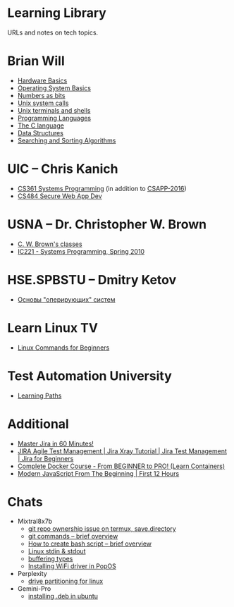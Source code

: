# Learning Library
URLs and notes on tech topics.

# Brian Will
- [Hardware Basics](https://www.youtube.com/playlist?list=PLAF8648427BB68706)
- [Operating System Basics](https://www.youtube.com/playlist?list=PLIbUZ3URbL0Gqn0q2-MYJd-3nv6zw7GCQ)
- [Numbers as bits](https://www.youtube.com/playlist?list=PLIbUZ3URbL0FAORgAHK8AEx9pJpscPrqd)
- [Unix system calls](https://www.youtube.com/playlist?list=PL993D01B05C47C28D)
- [Unix terminals and shells](https://www.youtube.com/playlist?list=PLFAC320731F539902)
- [Programming Languages](https://www.youtube.com/playlist?list=PL7141DE955793D3F0)
- [The C language](https://www.youtube.com/playlist?list=PLEDF53DC200BAF48D)
- [Data Structures](https://www.youtube.com/playlist?list=PLA7BE376E483F4EE4)
- [Searching and Sorting Algorithms](https://www.youtube.com/playlist?list=PLB506CF2AF32D8617)

# UIC – Chris Kanich
- [CS361 Systems Programming](https://www.youtube.com/playlist?list=PLhy9gU5W1fvUND_5mdpbNVHC1WCIaABbP) (in addition to [CSAPP-2016](https://github.com/yaraslau-h/learning-library/blob/main/CSAPP-2016.pdf))
- [CS484 Secure Web App Dev](https://youtube.com/playlist?list=PLhy9gU5W1fvVzUp2rumzEFwG71mEPLrBt)

# USNA – Dr. Christopher W. Brown
- [C. W. Brown's classes](https://www.usna.edu/Users/cs/wcbrown/teaching/Teaching.html)
- [IC221 - Systems Programming, Spring 2010](https://www.usna.edu/Users/cs/wcbrown/courses/S10IC221/Calendar.html#April2010)

# HSE.SPBSTU – Dmitry Ketov
- [Основы "оперирующих" систем](https://www.youtube.com/playlist?list=PLHHm04DXWzeKuhdGFHSEWDpdgoYpjPptR)

# Learn Linux TV
- [Linux Commands for Beginners](https://youtube.com/playlist?list=PLT98CRl2KxKHaKA9-4_I38sLzK134p4GJ)

# Test Automation University
- [Learning Paths](https://testautomationu.applitools.com/learningpaths.html)

# Additional
- [Master Jira in 60 Minutes!](https://www.youtube.com/watch?v=XeCFPmsV7ak)
- [JIRA Agile Test Management | Jira Xray Tutorial | Jira Test Management | Jira for Beginners](https://www.youtube.com/playlist?list=PLL34mf651faNUgGS8Uj4XC-GJFcjD2Fyr)
- [Complete Docker Course - From BEGINNER to PRO! (Learn Containers)](https://www.youtube.com/watch?v=RqTEHSBrYFw)
- [Modern JavaScript From The Beginning | First 12 Hours](https://www.youtube.com/watch?v=BI1o2H9z9fo)

# Chats
- Mixtral8x7b
  - [git repo ownership issue on termux, save.directory](https://hf.co/chat/r/Qdg4y9_)
  - [git commands – brief overview](https://hf.co/chat/r/gBYVsa3)
  - [How to create bash script – brief overview](https://hf.co/chat/r/r6OhrOb)
  - [Linux stdin & stdout](https://hf.co/chat/r/TUvZll3)
  - [buffering types](https://hf.co/chat/r/ZLkNUik)
  - [Installing WiFi driver in PopOS](https://hf.co/chat/r/AZ3XfnH)
- Perplexity
  - [drive partitioning for linux](https://www.perplexity.ai/search/provide-detailed-explanation-tJR6YylpSxS6LeUEHTahfw?s=m)
- Gemini-Pro
  - [installing .deb in ubuntu](https://g.co/bard/share/54b249d68bdb)
